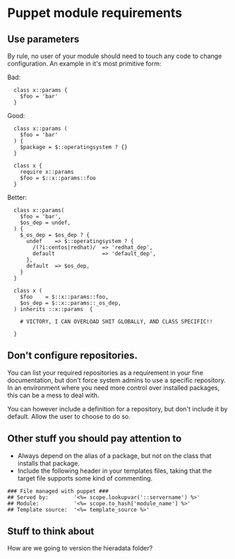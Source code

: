 # Puppet module requirements

## Use parameters

By rule, no user of your module should need to touch any code to change
configuration. An example in it's most primitive form:

Bad:

```
  class x::params {
    $foo = 'bar'
  }
```

Good:

```
  class x::params (
    $foo = 'bar'
  ) {
    $package = $::operatingsystem ? {}
  }

  class x {
    require x::params
    $foo = $::x::params::foo
  }

```

Better:

```
  class x::params(
    $foo = 'bar',
    $os_dep = undef,
  ) {
    $_os_dep = $os_dep ? {
      undef    => $::operatingsystem ? {
        /(?i:centos|redhat)/  => 'redhat_dep',
        default               => 'default_dep',
      },
      default  => $os_dep,
    }
  }

  class x (
    $foo    = $::x::params::foo,
    $os_dep = $::x::params::_os_dep,
  ) inherits ::x::params  {

    # VICTORY, I CAN OVERLOAD SHIT GLOBALLY, AND CLASS SPECIFIC!!

  }

```

## Don't configure repositories.

You can list your required repositories as a requirement in your fine
documentation, but don't force system admins to use a specific repository.
In an environment where you need more control over installed packages, this
can be a mess to deal with.

You can however include a definition for a repository, but don't include it
by default. Allow the user to choose to do so.

## Other stuff you should pay attention to

* Always depend on the alias of a package, but not on the class that installs that package.
* Include the following header in your templates files, taking that the target file supports some kind of commenting.

```erb
### File managed with puppet ###
## Served by:        '<%= scope.lookupvar('::servername') %>'
## Module:           '<%= scope.to_hash['module_name'] %>'
## Template source:  '<%= template_source %>'
```

## Stuff to think about

How are we going to version the hieradata folder?

